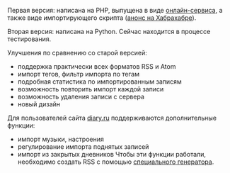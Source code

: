 Первая версия: написана на PHP, выпущена в виде [онлайн-сервиса](http://lj.idzaaus.org), а также  виде импортирующего скрипта ([анонс на Хабрахабре](http://habrahabr.ru/blogs/php/82005/)).

Вторая версия: написана на Python. Сейчас находится в процессе тестирования.

Улучшения по сравнению со старой версией:
  * поддержка практически всех форматов RSS и Atom
  * импорт тегов, фильтр импорта по тегам
  * подробная статистика по импортированным записям
  * возможность повторить импорт каждой записи
  * возможность удаления записи с сервера
  * новый дизайн

Для пользователей сайта [diary.ru](http://diary.ru/) поддерживаются дополнительные функции:
  * импорт музыки, настроения
  * регулирование импорта поднятых записей
  * импорт из закрытых дневников
Чтобы эти функции работали, необходимо создать RSS с помощью [специального генератора](http://desu.idzaaus.org/rss_generator).